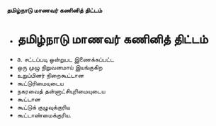 **தமிழ்நாடு மாணவர் கணினித் திட்டம்**
- # தமிழ்நாடு மாணவர் கணினித் திட்டம்
- a. சட்டப்படி ஒன்றுபட இணைக்கப்பட்ட
- ஒரு முழு நிறுவனமாய் இயங்குகிற
- உறுப்பினர் நிறைகூட்டான
- கூட்டுரிமையுடைய
- நகரவைத் தன்னாட்சியுரிமையுடைய
- கூட்டான
- கூட்டுக் குழுவுக்குரிய
- கூட்டாண்மைக்குரிய.

